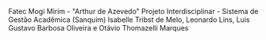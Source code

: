Fatec Mogi Mirim - "Arthur de Azevedo"
Projeto Interdisciplinar - Sistema de Gestão Acadêmica (Sanquim)
Isabelle Tribst de Melo, Leonardo Lins, Luis Gustavo Barbosa Oliveira e Otávio Thomazelli Marques
